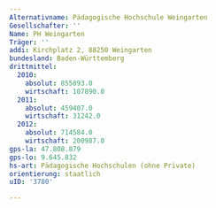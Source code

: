 ```yaml
---
Alternativname: Pädagogische Hochschule Weingarten
Gesellschafter: ''
Name: PH Weingarten
Träger: ''
addi: Kirchplatz 2, 88250 Weingarten
bundesland: Baden-Württemberg
drittmittel:
  2010:
    absolut: 855893.0
    wirtschaft: 107890.0
  2011:
    absolut: 459407.0
    wirtschaft: 31242.0
  2012:
    absolut: 714584.0
    wirtschaft: 200987.0
gps-la: 47.808.879
gps-lo: 9.645.832
hs-art: Pädagogische Hochschulen (ohne Private)
orientierung: staatlich
uID: '3780'

---
```



